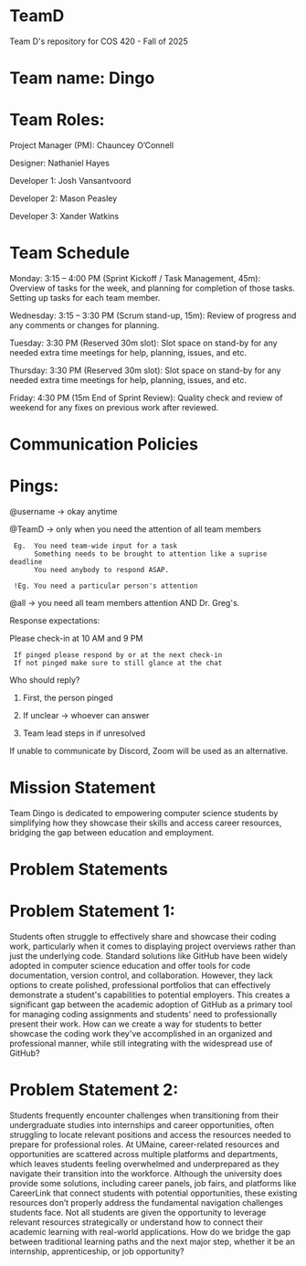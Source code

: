# TeamD
Team D's repository for COS 420 - Fall of 2025

# Team name: Dingo

# Team Roles:

Project Manager (PM): Chauncey O’Connell

Designer: Nathaniel Hayes

Developer 1: Josh Vansantvoord

Developer 2: Mason Peasley

Developer 3: Xander Watkins

# Team Schedule

Monday: 3:15 – 4:00 PM (Sprint Kickoff / Task Management, 45m): Overview of tasks for the week, and planning for completion of those tasks. Setting up tasks for each team member.

Wednesday: 3:15 – 3:30 PM (Scrum stand-up, 15m): Review of progress and any comments or changes for planning.

Tuesday: 3:30 PM (Reserved 30m slot): Slot space on stand-by for any needed extra time meetings for help, planning, issues, and etc.

Thursday: 3:30 PM (Reserved 30m slot): Slot space on stand-by for any needed extra time meetings for help, planning, issues, and etc.

Friday: 4:30 PM (15m End of Sprint Review): Quality check and review of weekend for any fixes on previous work after reviewed.

# Communication Policies

# Pings:

@username -> okay anytime

@TeamD -> only when you need the attention of all team members

     Eg.  You need team-wide input for a task
          Something needs to be brought to attention like a suprise deadline
          You need anybody to respond ASAP.
     
     !Eg. You need a particular person's attention

@all -> you need all team members attention AND Dr. Greg's.

Response expectations:

Please check-in at 10 AM and 9 PM
     
     If pinged please respond by or at the next check-in
     If not pinged make sure to still glance at the chat

Who should reply?

  1. First, the person pinged

  2. If unclear -> whoever can answer

  3. Team lead steps in if unresolved

If unable to communicate by Discord, Zoom will be used as an alternative. 

# Mission Statement

Team Dingo is dedicated to empowering computer science students by simplifying how they showcase their skills and access career resources, bridging the gap between education and employment.

# Problem Statements

# Problem Statement 1:
Students often struggle to effectively share and showcase their coding work, particularly when it comes to displaying project overviews rather than just the underlying code. Standard solutions like GitHub have been widely adopted in computer science education and offer tools for code documentation, version control, and collaboration. However, they lack options to create polished, professional portfolios that can effectively demonstrate a student's capabilities to potential employers. This creates a significant gap between the academic adoption of GitHub as a primary tool for managing coding assignments and students' need to professionally present their work.
How can we create a way for students to better showcase the coding work they've accomplished in an organized and professional manner, while still integrating with the widespread use of GitHub?

# Problem Statement 2:
Students frequently encounter challenges when transitioning from their undergraduate studies into internships and career opportunities, often struggling to locate relevant positions and access the resources needed to prepare for professional roles. At UMaine, career-related resources and opportunities are scattered across multiple platforms and departments, which leaves students feeling overwhelmed and underprepared as they navigate their transition into the workforce. Although the university does provide some solutions, including career panels, job fairs, and platforms like CareerLink that connect students with potential opportunities, these existing resources don’t properly address the fundamental navigation challenges students face. Not all students are given the opportunity to leverage relevant resources strategically or understand how to connect their academic learning with real-world applications.
How do we bridge the gap between traditional learning paths and the next major step, whether it be an internship, apprenticeship, or job opportunity?
